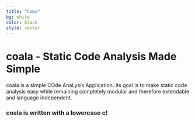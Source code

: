 ```yaml
---
title: "home"
bg: white
color: black
style: center
---
```


# coala - Static Code Analysis Made Simple

coala is a simple COde AnaLysis Application. Its goal is to make static code
analysis easy while remaining completely modular and therefore extendable and
language independent.

### coala is written with a lowercase c!
